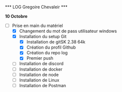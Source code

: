 *** LOG Gregoire Chevaleir ***

**10 Octobre**
- [ ] Prise en main du matériel
    - [x] Changement du mot de pass utilisateur windows
    - [x] Installation du setup Git
        - [x] Installation de gitSK 2.38 64k
        - [x] Création du profil Github
        - [x] Création du repo log
        - [x] Premier push
    - [ ] Installation de discord
    - [ ] Installation de docker
    - [ ] Installation de node
    - [ ] Installation de Linux
    - [ ] Installation de Postman
